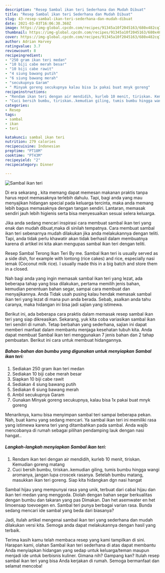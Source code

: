 ```yaml
---
description: "Resep Sambal ikan teri Sederhana dan Mudah Dibuat"
title: "Resep Sambal ikan teri Sederhana dan Mudah Dibuat"
slug: 43-resep-sambal-ikan-teri-sederhana-dan-mudah-dibuat
date: 2021-03-03T16:06:30.368Z
image: https://img-global.cpcdn.com/recipes/91345a10f2045163/680x482cq70/sambal-ikan-teri-foto-resep-utama.jpg
thumbnail: https://img-global.cpcdn.com/recipes/91345a10f2045163/680x482cq70/sambal-ikan-teri-foto-resep-utama.jpg
cover: https://img-global.cpcdn.com/recipes/91345a10f2045163/680x482cq70/sambal-ikan-teri-foto-resep-utama.jpg
author: Adrian Harvey
ratingvalue: 3.7
reviewcount: 8
recipeingredient:
- "250 gram ikan teri medan"
- "10 biji cabe merah besar"
- "10 biji cabe rawit"
- "4 siung bawang putih"
- "6 siung bawang merah"
- "secukupnya Garam"
- " Minyak goreng secukupnya kalau bisa 1x pakai buat mnyk goreng"
recipeinstructions:
- "Rendam ikan teri dengan air mendidih, kurleb 10 menit, tiriskan. Kemudian goreng matang"
- "Cuci bersih bumbu, tiriskan..kemudian giling, tumis bumbu hingga wangi aromanya, jangan lupa croscek rasanya. Setelah bumbu matang, masukkan ikan teri goreng. Siap kita hidangkan dgn nasi hangat"
categories:
- Resep
tags:
- sambal
- ikan
- teri

katakunci: sambal ikan teri 
nutrition: 279 calories
recipecuisine: Indonesian
preptime: "PT18M"
cooktime: "PT43M"
recipeyield: "2"
recipecategory: Dinner

---
```



![Sambal ikan teri](https://img-global.cpcdn.com/recipes/91345a10f2045163/680x482cq70/sambal-ikan-teri-foto-resep-utama.jpg)

Di era  sekarang , kita memang dapat memesan makanan praktis tanpa harus repot memasaknya terlebih dahulu. Tapi, bagi anda yang mau menyajikan hidangan special pada keluarga tercinta, maka anda memang lebih bagus memasaknya dengan tangan sendiri. Lantaran, memasak sendiri jauh lebih higienis serta bisa menyesuaikan sesuai selera keluarga.

Jika anda sedang mencari inspirasi cara membuat sambal ikan teri yang enak dan mudah dibuat,maka di sinilah tempatnya. Cara membuat sambal ikan teri  sebenarnya mudah dilakukan jika anda melakukannya dengan teliti. Tapi, anda tidak perlu khawatir akan tidak berhasil dalam membuatnya 
karena di artikel ini kita akan mengupas sambal ikan teri dengan teliti.  

Resep Sambal Terong Ikan Teri By me. Sambal Ikan teri is usually served as a side dish, for example with lontong (rice cakes) and rice, especially nasi lemak (Coconut milk rice). I usually made this in a big batch and store them in a closed.

Nah bagi anda yang ingin memasak sambal ikan teri yang lezat, ada beberapa tahap yang bisa dilakukan, pertama memilih jenis bahan, kemudian penentuan bahan segar, sampai cara membuat dan menyajikannya. Anda Tidak usah pusing kalau hendak memasak sambal ikan teri yang lezat di mana pun anda berada. Sebab, asalkan anda  tahu caranya, maka hidangan ini bisa jadi sajian yang istimewa.

Berikut ini, ada beberapa cara praktis  dalam memasak resep sambal ikan teri yang siap dikreasikan. Sekarang, yuk kita coba variasikan sambal ikan teri sendiri di rumah. Tetap berbahan yang sederhana, sajian ini dapat memberi manfaat dalam membantu menjaga kesehatan tubuh kita. Anda dapat membuat Sambal ikan teri menggunakan 7 jenis bahan dan 2 tahap pembuatan. Berikut ini cara untuk membuat hidangannya.

<!--inarticleads1-->

##### Bahan-bahan dan bumbu yang digunakan untuk menyiapkan Sambal ikan teri:

1. Sediakan 250 gram ikan teri medan
1. Sediakan 10 biji cabe merah besar
1. Siapkan 10 biji cabe rawit
1. Sediakan 4 siung bawang putih
1. Sediakan 6 siung bawang merah
1. Ambil secukupnya Garam
1. Gunakan  Minyak goreng secukupnya, kalau bisa 1x pakai buat mnyk goreng


Menariknya, kamu bisa menyimpan sambal teri sampai beberapa pekan. Nah, buat kamu yang sedang mencari. Ya sambal ikan teri ini memiliki rasa yang istimewa karena teri yang ditambahkan pada sambal. Anda wajib mencobanya di rumah sebagai pilihan pendamping lauk dengan nasi hangat.. 

<!--inarticleads2-->

##### Langkah-langkah menyiapkan Sambal ikan teri:

1. Rendam ikan teri dengan air mendidih, kurleb 10 menit, tiriskan. Kemudian goreng matang
1. Cuci bersih bumbu, tiriskan..kemudian giling, tumis bumbu hingga wangi aromanya, jangan lupa croscek rasanya. Setelah bumbu matang, masukkan ikan teri goreng. Siap kita hidangkan dgn nasi hangat


Sambal hijau yang mempunyai rasa yang unik, terbuat dari cabai hijau dan ikan teri medan yang menggoda. Diolah dengan bahan segar berkualitas dengan bumbu dan takaran yang pas Dimakan. Dan het asemwater en het limoensap toevoegen en. Sambal teri punya berbagai varian rasa. Bunda sedang mencari ide sambal yang beda dari biasanya? 

Jadi, itulah artikel mengenai  sambal ikan teri  yang sederhana dan mudah dilakukan versi kita. Semoga anda dapat melakukannya dengan hasil yang terbaik. 

Terima kasih kamu telah membaca resep yang kami tampilkan di sini. Harapan kami, olahan  Sambal ikan teri sederhana di atas dapat membantu Anda menyiapkan hidangan yang sedap untuk keluarga/teman maupun menjadi ide untuk berbisnis kuliner. Gimana nih? Gampang kan? Itulah resep sambal ikan teri yang bisa Anda kerjakan di rumah. Semoga bermanfaat dan selamat mencoba!

